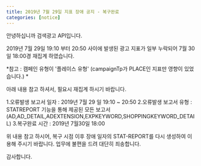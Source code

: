 ```yaml
---
title: 2019년 7월 29일 지표 장애 공지 - 복구완료 
categories: [notice]
---
```


안녕하십니까 검색광고 API입니다.

2019년 7월 29일 19:10 부터 20:50 사이에 발생된 광고 지표가 일부
누락되어 7월 30일 18:00경 재집계 하였습니다.

*참고 : 캠페인 유형이 '플레이스 유형' (campaignTp가 PLACE인 
지표만 영향이 있었습니다.) *

아래 내용 참고 하셔서, 필요시 재집계 하시기 바랍니다.

1.오류발생 보고서 일자 : 2019년 7월 29 일 19:10 ~ 20:50
2.오류발생 보고서 유형 : 
STATREPORT 기능을 통해 제공된 모든 보고서 
(AD,AD_DETAIL,ADEXTENSION,EXPKEYWORD,SHOPPINGKEYWORD_DETAIL)
3.복구완료 시간 : 2019년 7월30일 18:00 

위 내용 참고 하시어,
복구 시점 이후 장애 일자의 STAT-REPORT를 다시 생성하여 이용해 주시기 바랍니다.
업무에 불편을 드려 대단히 죄송합니다.

감사합니다.
